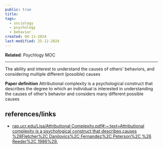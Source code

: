 ```yaml
---
public: true
title: 
tags:
  - sociology
  - psychology
  - behavior
created: 04-11-2024
last-modified: 25-12-2024
---
```

**Related**: Psychlogy MOC

---
The ability and interest to understand the causes of others' behaviors, and considering multiple different (possible) causes

**Paper definition**
Attributional complexity is a psychological construct that describes the degree to which an individual is interested in understanding the causes of other’s behavior and considers many different possible causes 
## references/links
* [rap.ucr.edu/Lisa/Attributional Complexity.pdf#:\~:text=Attributional complexity is a psychological construct that describes,causes %28Fletcher%2C Danilovics%2C Fernandez%2C Peterson%2C %26 Reeder%2C 1986%29.](https://rap.ucr.edu/Lisa/Attributional%20Complexity.pdf#:~:text=Attributional%20complexity%20is%20a%20psychological%20construct%20that%20describes,causes%20%28Fletcher%2C%20Danilovics%2C%20Fernandez%2C%20Peterson%2C%20%26%20Reeder%2C%201986%29.)
